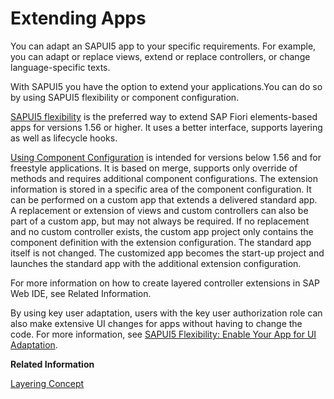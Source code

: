 <!-- loioa264a9abf98d4caabbf9b027bc1005d8 -->

# Extending Apps

You can adapt an SAPUI5 app to your specific requirements. For example, you can adapt or replace views, extend or replace controllers, or change language-specific texts.

With SAPUI5 you have the option to extend your applications.You can do so by using SAPUI5 flexibility or component configuration.

 [SAPUI5 flexibility](using-sapui5-flexibility-72861c2.md) is the preferred way to extend SAP Fiori elements-based apps for versions 1.56 or higher. It uses a better interface, supports layering as well as lifecycle hooks.

 [Using Component Configuration](using-component-configuration-c264d66.md) is intended for versions below 1.56 and for freestyle applications. It is based on merge, supports only override of methods and requires additional component configurations. The extension information is stored in a specific area of the component configuration. It can be performed on a custom app that extends a delivered standard app. A replacement or extension of views and custom controllers can also be part of a custom app, but may not always be required. If no replacement and no custom controller exists, the custom app project only contains the component definition with the extension configuration. The standard app itself is not changed. The customized app becomes the start-up project and launches the standard app with the additional extension configuration.

For more information on how to create layered controller extensions in SAP Web IDE, see Related Information.

By using key user adaptation, users with the key user authorization role can also make extensive UI changes for apps without having to change the code. For more information, see [SAPUI5 Flexibility: Enable Your App for UI Adaptation](../05_Developing_Apps/sapui5-flexibility-enable-your-app-for-ui-adaptation-f1430c0.md).

**Related Information**  


[Layering Concept](../04_Essentials/layering-concept-9e63057.md "SAPUI5 flexibility uses a consistent layering concept to store the UI changes as semantic delta information. This layering concept applies consistently to all users of SAPUI5 flexibility (end users, key users, and developers).")


